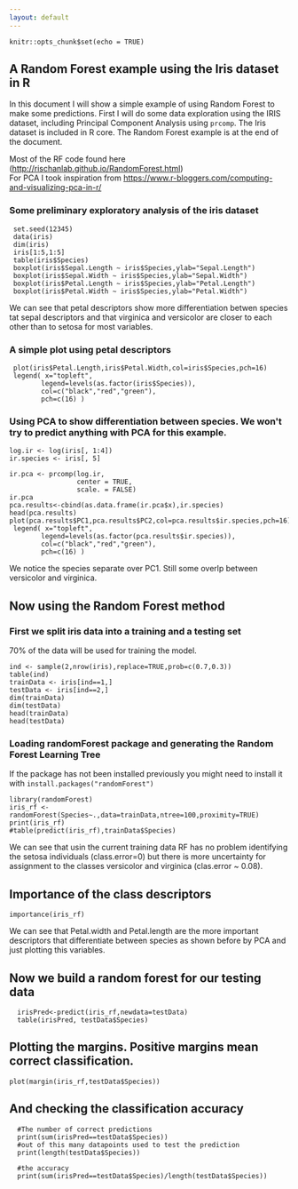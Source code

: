 ```yaml
---
layout: default
---
```


```{r setup, include=FALSE}
knitr::opts_chunk$set(echo = TRUE)
```

## A Random Forest example using the Iris dataset in R

In this document I will show a simple example of using Random Forest to make some predictions.
First I will do some data exploration using the IRIS dataset, including Principal Component Analysis using `prcomp`.
The Iris dataset is included in R core.
The Random Forest example is at the end of the document.

Most of the RF code found here (http://rischanlab.github.io/RandomForest.html)  
For PCA I took inspiration from https://www.r-bloggers.com/computing-and-visualizing-pca-in-r/

### Some preliminary exploratory analysis of the iris dataset

```{r ggplot2}
 set.seed(12345)
 data(iris)
 dim(iris)
 iris[1:5,1:5]
 table(iris$Species)
 boxplot(iris$Sepal.Length ~ iris$Species,ylab="Sepal.Length")
 boxplot(iris$Sepal.Width ~ iris$Species,ylab="Sepal.Width")
 boxplot(iris$Petal.Length ~ iris$Species,ylab="Petal.Length")
 boxplot(iris$Petal.Width ~ iris$Species,ylab="Petal.Width")
```

We can see that petal descriptors show more differentiation betwen species tat sepal descriptors and that virginica and versicolor are closer to each other than to setosa for most variables.

### A simple plot using petal descriptors

```{r}
 plot(iris$Petal.Length,iris$Petal.Width,col=iris$Species,pch=16)
 legend( x="topleft", 
        legend=levels(as.factor(iris$Species)),
        col=c("black","red","green"), 
        pch=c(16) )
```

### Using PCA to show differentiation between species. We won't try to predict anything with PCA for this example.

```{r}
log.ir <- log(iris[, 1:4])
ir.species <- iris[, 5]
 
ir.pca <- prcomp(log.ir,
                 center = TRUE,
                 scale. = FALSE) 
ir.pca
pca.results<-cbind(as.data.frame(ir.pca$x),ir.species)
head(pca.results)
plot(pca.results$PC1,pca.results$PC2,col=pca.results$ir.species,pch=16)
 legend( x="topleft", 
        legend=levels(as.factor(pca.results$ir.species)),
        col=c("black","red","green"), 
        pch=c(16) )
```

We notice the species separate over PC1. Still some overlp between versicolor and virginica.

## Now using the Random Forest  method

### First we split iris data into a training and a testing set

70% of the data will be used for training the model.

```{r}
ind <- sample(2,nrow(iris),replace=TRUE,prob=c(0.7,0.3))
table(ind)
trainData <- iris[ind==1,]
testData <- iris[ind==2,]
dim(trainData)
dim(testData)
head(trainData)
head(testData)
```
### Loading randomForest package and generating the Random Forest Learning Tree

If the package has not been installed previously you might need to install it with `install.packages("randomForest")`
```{r, message=FALSE, warning=FALSE}
library(randomForest)
iris_rf <- randomForest(Species~.,data=trainData,ntree=100,proximity=TRUE)
print(iris_rf)
#table(predict(iris_rf),trainData$Species)
```

We can see that usin the current training data RF has no problem identifying the setosa individuals (class.error=0) but there is more uncertainty for assignment to the classes versicolor and virginica (clas.error ~ 0.08).

## Importance of the class descriptors

```{r}
importance(iris_rf)
```

We can see that Petal.width and Petal.length are the more important descriptors that differentiate between species as shown before by PCA and just plotting this variables.

## Now we build a random forest for our testing data

```{r}
  irisPred<-predict(iris_rf,newdata=testData)
  table(irisPred, testData$Species)
```
## Plotting the margins. Positive margins mean correct classification.

```{r}
plot(margin(iris_rf,testData$Species))
```

## And checking the classification accuracy

```{r}
  #The number of correct predictions
  print(sum(irisPred==testData$Species))
  #out of this many datapoints used to test the prediction
  print(length(testData$Species)) 
 
  #the accuracy
  print(sum(irisPred==testData$Species)/length(testData$Species))
```

